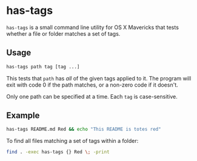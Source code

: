 # has-tags

`has-tags` is a small command line utility for OS X Mavericks that tests whether
a file or folder matches a set of tags.

## Usage

```sh
has-tags path tag [tag ...]
```

This tests that `path` has _all_ of the given tags applied to it. The program
will exit with code 0 if the path matches, or a non-zero code if it doesn't.

Only one path can be specified at a time. Each `tag` is case-sensitive.

## Example

```sh
has-tags README.md Red && echo "This README is totes red"
```

To find all files matching a set of tags within a folder:

```sh
find . -exec has-tags {} Red \; -print
```

